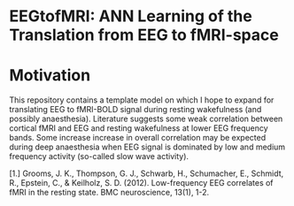 # EEGtofMRI: ANN Learning of the Translation from EEG to fMRI-space

Motivation
===
This repository contains a template model on which I hope to expand for translating EEG to fMRI-BOLD signal during resting wakefulness (and possibly anaesthesia). Literature suggests some weak correlation between cortical fMRI and EEG and resting wakefulness at lower EEG frequency bands. Some increase increase in overall correlation may be expected during deep anaesthesia when EEG signal is dominated by low and medium frequency activity (so-called slow wave activity).

[1.] Grooms, J. K., Thompson, G. J., Schwarb, H., Schumacher, E., Schmidt, R., Epstein, C., & Keilholz, S. D. (2012). Low-frequency EEG correlates of fMRI in the resting state. BMC neuroscience, 13(1), 1-2.

